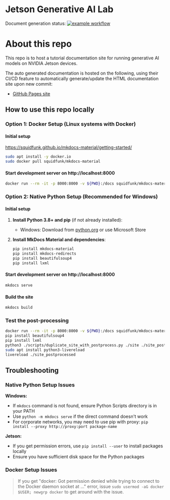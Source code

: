 # Jetson Generative AI Lab

Document generation status: [![example workflow](https://github.com/NVIDIA-AI-IOT/jetson-generative-ai-playground/actions/workflows/ci.yml/badge.svg)](https://github.com/NVIDIA-AI-IOT/jetson-generative-ai-playground/actions)

# About this repo

This repo is to host a tutorial documentation site for running generative AI models on NVIDIA Jetson devices.

The auto generated documentation is hosted on the following, using their CI/CD feature to automatically generate/update the HTML documentation site upon new commit:
  - [GitHub Pages site](https://nvidia-ai-iot.github.io/jetson-generative-ai-playground)

## How to use this repo locally

### Option 1: Docker Setup (Linux systems with Docker)

#### Initial setup

https://squidfunk.github.io/mkdocs-material/getting-started/

```bash
sudo apt install -y docker.io
sudo docker pull squidfunk/mkdocs-material
```

#### Start development server on http://localhost:8000

```bash
docker run --rm -it -p 8000:8000 -v ${PWD}:/docs squidfunk/mkdocs-material
```

### Option 2: Native Python Setup (Recommended for Windows)

#### Initial setup

1. **Install Python 3.8+ and pip** (if not already installed):
   - Windows: Download from [python.org](https://www.python.org/downloads/) or use Microsoft Store

2. **Install MkDocs Material and dependencies**:
   ```bash
   pip install mkdocs-material
   pip install mkdocs-redirects
   pip install beautifulsoup4
   pip install lxml
   ```

#### Start development server on http://localhost:8000

```bash
mkdocs serve
```

#### Build the site

```bash
mkdocs build
```

### Test the post-processing

```bash
docker run --rm -it -p 8000:8000 -v ${PWD}:/docs squidfunk/mkdocs-material build
pip install beautifulsoup4
pip install lxml
python3 ./scripts/duplicate_site_with_postprocess.py ./site ./site_postprocessed
sudo apt install python3-livereload
livereload ./site_postprocessed
```

## Troubleshooting

### Native Python Setup Issues

**Windows:**
- If `mkdocs` command is not found, ensure Python Scripts directory is in your PATH
- Use `python -m mkdocs serve` if the direct command doesn't work
- For corporate networks, you may need to use pip with proxy: `pip install --proxy http://proxy:port package-name`

**Jetson:**
- If you get permission errors, use `pip install --user` to install packages locally
- Ensure you have sufficient disk space for the Python packages

### Docker Setup Issues

> If you get "docker: Got permission denied while trying to connect to the Docker daemon socket at ..." error,
> issue `sudo usermod -aG docker $USER; newgrp docker` to get around with the issue.

